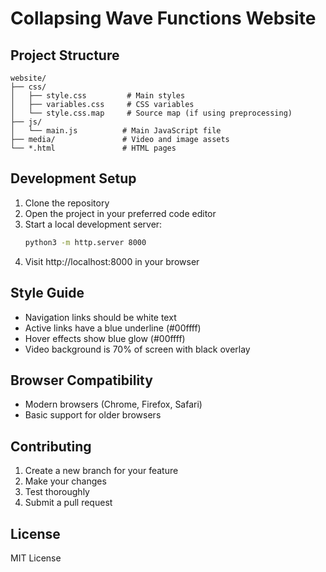 # Collapsing Wave Functions Website

## Project Structure

```
website/
├── css/
│   ├── style.css         # Main styles
│   ├── variables.css     # CSS variables
│   └── style.css.map     # Source map (if using preprocessing)
├── js/
│   └── main.js          # Main JavaScript file
├── media/               # Video and image assets
└── *.html               # HTML pages
```

## Development Setup

1. Clone the repository
2. Open the project in your preferred code editor
3. Start a local development server:
   ```bash
   python3 -m http.server 8000
   ```
4. Visit http://localhost:8000 in your browser

## Style Guide

- Navigation links should be white text
- Active links have a blue underline (#00ffff)
- Hover effects show blue glow (#00ffff)
- Video background is 70% of screen with black overlay

## Browser Compatibility

- Modern browsers (Chrome, Firefox, Safari)
- Basic support for older browsers

## Contributing

1. Create a new branch for your feature
2. Make your changes
3. Test thoroughly
4. Submit a pull request

## License

MIT License
